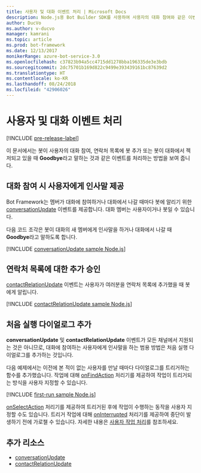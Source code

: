 ```yaml
---
title: 사용자 및 대화 이벤트 처리 | Microsoft Docs
description: Node.js용 Bot Builder SDK를 사용하여 사용자의 대화 참여와 같은 이벤트를 처리하는 방법을 알아봅니다.
author: DucVo
ms.author: v-ducvo
manager: kamrani
ms.topic: article
ms.prod: bot-framework
ms.date: 12/13/2017
monikerRange: azure-bot-service-3.0
ms.openlocfilehash: c37823b94a5cc4715dd1278bba196335de3e3bdb
ms.sourcegitcommit: 2dc75701b169d822c9499e393439161bc87639d2
ms.translationtype: HT
ms.contentlocale: ko-KR
ms.lasthandoff: 08/24/2018
ms.locfileid: "42906026"
---
```

# <a name="handle-user-and-conversation-events"></a>사용자 및 대화 이벤트 처리

[!INCLUDE [pre-release-label](../includes/pre-release-label-v3.md)]

이 문서에서는 봇이 사용자의 대화 참여, 연락처 목록에 봇 추가 또는 봇이 대화에서 젝저되고 있을 때 **Goodbye**라고 말하는 것과 같은 이벤트를 처리하는 방법을 보여 줍니다.


## <a name="greet-a-user-on-conversation-join"></a>대화 참여 시 사용자에게 인사말 제공
Bot Framework는 멤버가 대화에 참여하거나 대화에서 나갈 때마다 봇에 알리기 위한 [conversationUpdate][conversationUpdate] 이벤트를 제공합니다. 대화 멤버는 사용자이거나 봇일 수 있습니다.

다음 코드 조각은 봇이 대화의 새 멤버에게 인사말을 하거나 대화에서 나갈 때 **Goodbye**라고 말하도록 합니다.

[!INCLUDE [conversationUpdate sample Node.js](../includes/snippet-code-node-conversationupdate-1.md)]

## <a name="acknowledge-add-to-contacts-list"></a>연락처 목록에 대한 추가 승인

[contactRelationUpdate][contactRelationUpdate] 이벤트는 사용자가 여러분을 연락처 목록에 추가했을 때 봇에게 알립니다.

[!INCLUDE [contactRelationUpdate sample Node.js](../includes/snippet-code-node-contactrelationupdate-1.md)]

## <a name="add-a-first-run-dialog"></a>처음 실행 다이얼로그 추가

**conversationUpdate** 및 **contactRelationUpdate** 이벤트가 모든 채널에서 지원되는 것은 아니므로, 대화에 참여하는 사용자에게 인사말을 하는 범용 방법은 처음 실행 다이얼로그를 추가하는 것입니다.

다음 예제에서는 이전에 본 적이 없는 사용자를 만날 때마다 다이얼로그를 트리거하는 함수를 추가했습니다. 작업에 대해 [onFindAction][onFindAction] 처리기를 제공하여 작업이 트리거되는 방식을 사용자 지정할 수 있습니다. 

[!INCLUDE [first-run sample Node.js](../includes/snippet-code-node-first-run-dialog-1.md)]

[onSelectAction][onSelectAction] 처리기를 제공하여 트리거된 후에 작업이 수행하는 동작을 사용자 지정할 수도 있습니다. 트리거 작업에 대해 [onInterrupted][onInterrupted] 처리기를 제공하여 중단이 발생하기 전에 가로챌 수 있습니다. 자세한 내용은 [사용자 작업 처리](bot-builder-nodejs-dialog-actions.md)를 참조하세요.

## <a name="additional-resources"></a>추가 리소스

* [conversationUpdate][conversationUpdate]
* [contactRelationUpdate][contactRelationUpdate]

[conversationUpdate]: https://docs.botframework.com/en-us/node/builder/chat-reference/interfaces/_botbuilder_d_.iconversationupdate.html
[contactRelationUpdate]: https://docs.botframework.com/en-us/node/builder/chat-reference/interfaces/_botbuilder_d_.icontactrelationupdate.html

[onFindAction]: https://docs.botframework.com/en-us/node/builder/chat-reference/interfaces/_botbuilder_d_.itriggeractionoptions#onfindaction
[onSelectAction]: https://docs.botframework.com/en-us/node/builder/chat-reference/interfaces/_botbuilder_d_.itriggeractionoptions#onselectaction
[onInterrupted]: https://docs.botframework.com/en-us/node/builder/chat-reference/interfaces/_botbuilder_d_.itriggeractionoptions#oninterrupted

[SendTyping]: https://docs.botframework.com/en-us/node/builder/chat-reference/classes/_botbuilder_d_.session#sendtyping
[IMessage]: http://docs.botframework.com/en-us/node/builder/chat-reference/interfaces/_botbuilder_d_.imessage
[ChatConnector]: https://docs.botframework.com/en-us/node/builder/chat-reference/classes/_botbuilder_d_.chatconnector.html
[session_userData]: https://docs.botframework.com/en-us/node/builder/chat-reference/classes/_botbuilder_d_.session.html#userdata
